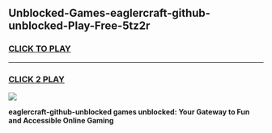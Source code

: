 
## Unblocked-Games-eaglercraft-github-unblocked-Play-Free-5tz2r
<h3>
<a href="https://premium76.site?title=eaglercraft-github-unblocked&ref=20M">CLICK TO PLAY</a></h3>
<hr>

<h3>
<a href="https://premium76.site?title=eaglercraft-github-unblocked&ref=20M">CLICK 2 PLAY</a>
  
</h3>

<a href="https://premium76.site?title=eaglercraft-github-unblocked&ref=19M"><img src="https://clearcache.store/games.png"></a>


**eaglercraft-github-unblocked games unblocked: Your Gateway to Fun and Accessible Online Gaming**
